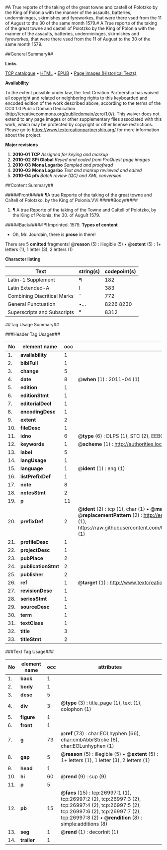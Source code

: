 #A True reporte of the taking of the great towne and castell of Polotzko by the King of Polonia with the manner of the assaults, batteries, undermininges, skirmishes and fyreworkes, that were there vsed from the 11 of August to the 30 of the same month 1579.#
A True reporte of the taking of the great towne and castell of Polotzko by the King of Polonia with the manner of the assaults, batteries, undermininges, skirmishes and fyreworkes, that were there vsed from the 11 of August to the 30 of the same month 1579.

##General Summary##

**Links**

[TCP catalogue](http://www.ota.ox.ac.uk/tcp/)  • 
[HTML](http://tei.it.ox.ac.uk/tcp/Texts-HTML/free/A09/A09828.html)  • 
[EPUB](http://tei.it.ox.ac.uk/tcp/Texts-EPUB/free/A09/A09828.epub) • 
[Page images (Historical Texts)](https://historicaltexts.jisc.ac.uk/eebo-23946721e)

**Availability**

To the extent possible under law, the Text Creation Partnership has waived all copyright and related or neighboring rights to this keyboarded and encoded edition of the work described above, according to the terms of the CC0 1.0 Public Domain Dedication (http://creativecommons.org/publicdomain/zero/1.0/). This waiver does not extend to any page images or other supplementary files associated with this work, which may be protected by copyright or other license restrictions. Please go to https://www.textcreationpartnership.org/ for more information about the project.

**Major revisions**

1. __2010-01__ __TCP__ *Assigned for keying and markup*
1. __2010-02__ __SPi Global__ *Keyed and coded from ProQuest page images*
1. __2010-03__ __Mona Logarbo__ *Sampled and proofread*
1. __2010-03__ __Mona Logarbo__ *Text and markup reviewed and edited*
1. __2010-04__ __pfs__ *Batch review (QC) and XML conversion*

##Content Summary##

#####Front#####
¶A true Reporte of the taking of the great towne and Caſtell of Polotzko, by the King of Polonia.VVi
#####Body#####

1. ¶ A true Reporte of the taking of the Towne and Caſtell of Polotzko, by the King of Polonia, the 30. of Auguſt 1579.

#####Back#####
¶ Imprinted. 1579.
**Types of content**

  * Oh, Mr. Jourdain, there is **prose** in there!

There are 5 **omitted** fragments! 
 @__reason__ (5) : illegible (5)  •  @__extent__ (5) : 1+ letters (1), 1 letter (3), 2 letters (1)

**Character listing**


|Text|string(s)|codepoint(s)|
|---|---|---|
|Latin-1 Supplement|¶|182|
|Latin Extended-A|ſ|383|
|Combining             Diacritical Marks|̄|772|
|General Punctuation|•…|8226 8230|
|Superscripts             and Subscripts|⁸|8312|

##Tag Usage Summary##

###Header Tag Usage###

|No|element name|occ|attributes|
|---|---|---|---|
|1.|__availability__|1||
|2.|__biblFull__|1||
|3.|__change__|5||
|4.|__date__|8| @__when__ (1) : 2011-04 (1)|
|5.|__edition__|1||
|6.|__editionStmt__|1||
|7.|__editorialDecl__|1||
|8.|__encodingDesc__|1||
|9.|__extent__|2||
|10.|__fileDesc__|1||
|11.|__idno__|6| @__type__ (6) : DLPS (1), STC (2), EEBO-CITATION (1), OCLC (1), VID (1)|
|12.|__keywords__|1| @__scheme__ (1) : http://authorities.loc.gov/ (1)|
|13.|__label__|5||
|14.|__langUsage__|1||
|15.|__language__|1| @__ident__ (1) : eng (1)|
|16.|__listPrefixDef__|1||
|17.|__note__|8||
|18.|__notesStmt__|2||
|19.|__p__|11||
|20.|__prefixDef__|2| @__ident__ (2) : tcp (1), char (1)  •  @__matchPattern__ (2) : ([0-9\-]+):([0-9IVX]+) (1), (.+) (1)  •  @__replacementPattern__ (2) : http://eebo.chadwyck.com/downloadtiff?vid=$1&page=$2 (1), https://raw.githubusercontent.com/textcreationpartnership/Texts/master/tcpchars.xml#$1 (1)|
|21.|__profileDesc__|1||
|22.|__projectDesc__|1||
|23.|__pubPlace__|2||
|24.|__publicationStmt__|2||
|25.|__publisher__|2||
|26.|__ref__|1| @__target__ (1) : http://www.textcreationpartnership.org/docs/. (1)|
|27.|__revisionDesc__|1||
|28.|__seriesStmt__|1||
|29.|__sourceDesc__|1||
|30.|__term__|1||
|31.|__textClass__|1||
|32.|__title__|3||
|33.|__titleStmt__|2||


###Text Tag Usage###

|No|element name|occ|attributes|
|---|---|---|---|
|1.|__back__|1||
|2.|__body__|1||
|3.|__desc__|5||
|4.|__div__|3| @__type__ (3) : title_page (1), text (1), colophon (1)|
|5.|__figure__|1||
|6.|__front__|1||
|7.|__g__|73| @__ref__ (73) : char:EOLhyphen (66), char:cmbAbbrStroke (6), char:EOLunhyphen (1)|
|8.|__gap__|5| @__reason__ (5) : illegible (5)  •  @__extent__ (5) : 1+ letters (1), 1 letter (3), 2 letters (1)|
|9.|__head__|1||
|10.|__hi__|60| @__rend__ (9) : sup (9)|
|11.|__p__|5||
|12.|__pb__|15| @__facs__ (15) : tcp:26997:1 (1), tcp:26997:2 (2), tcp:26997:3 (2), tcp:26997:4 (2), tcp:26997:5 (2), tcp:26997:6 (2), tcp:26997:7 (2), tcp:26997:8 (2)  •  @__rendition__ (8) : simple:additions (8)|
|13.|__seg__|1| @__rend__ (1) : decorInit (1)|
|14.|__trailer__|1||
